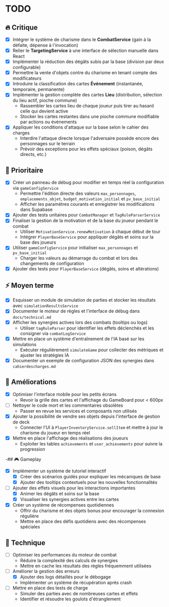 # TODO

## 🔥 Critique
- [x] Intégrer le système de charisme dans le **CombatService** (gain à la défaite, dépense à l'invocation)
- [x] Relier le **TargetingService** à une interface de sélection manuelle dans React
- [x] Implémenter la réduction des dégâts subis par la base (division par deux configurable)
- [x] Permettre la vente d'objets contre du charisme en tenant compte des modificateurs
- [x] Introduire la classification des cartes **Événement** (instantanée, temporaire, permanente)
- [x] Implémenter la gestion complète des cartes **Lieu** (distribution, sélection du lieu actif, pioche commune)
  - Rassembler les cartes lieu de chaque joueur puis tirer au hasard celle qui devient active
  - Stocker les cartes restantes dans une pioche commune modifiable par actions ou événements
- [x] Appliquer les conditions d'attaque sur la base selon le cahier des charges
  - Interdire l'attaque directe lorsque l'adversaire possède encore des personnages sur le terrain
  - Prévoir des exceptions pour les effets spéciaux (poison, dégâts directs, etc.)

## 🚀 Prioritaire
- [x] Créer un panneau de débug pour modifier en temps réel la configuration via `gameConfigService`
  - Permettre l'édition directe des valeurs `max_personnages`, `emplacements_objet`, `budget_motivation_initial` et `pv_base_initial`
  - Afficher les paramètres courants et enregistrer les modifications dans Supabase
- [x] Ajouter des tests unitaires pour `CombatManager` et `TagRuleParserService`
- [x] Finaliser la gestion de la motivation et de la base du joueur pendant le combat
  - Utiliser `MotivationService.renewMotivation` à chaque début de tour
  - Intégrer `PlayerBaseService` pour appliquer dégâts et soins sur la base des joueurs
- [x] Utiliser `gameConfigService` pour initialiser `max_personnages` et `pv_base_initial`
  - Charger les valeurs au démarrage du combat et lors des changements de configuration
- [x] Ajouter des tests pour `PlayerBaseService` (dégâts, soins et altérations)

## ⚡ Moyen terme
- [x] Esquisser un module de simulation de parties et stocker les résultats avec `simulationResultsService`
- [x] Documenter le moteur de règles et l'interface de débug dans `docs/technical.md`
- [x] Afficher les synergies actives lors des combats (tooltips ou logs)
  - Utiliser `tagRuleParser` pour identifier les effets déclenchés et les consigner via `combatLogService`
- [x] Mettre en place un système d'entraînement de l'IA basé sur les simulations
  - Exécuter régulièrement `simulateGame` pour collecter des métriques et ajuster les stratégies IA
- [x] Documenter un exemple de configuration JSON des synergies dans `cahierdescharges.md`

## 🌱 Améliorations
- [x] Optimiser l'interface mobile pour les petits écrans
  - Revoir la grille des cartes et l'affichage du GameBoard pour < 600px
- [ ] Nettoyer le code mort et les commentaires obsolètes
  - Passer en revue les services et composants non utilisés
- [x] Ajouter la possibilité de vendre ses objets depuis l'interface de gestion de deck
  - Connecter l'UI à `PlayerInventoryService.sellItem` et mettre à jour le charisme du joueur en temps réel
- [x] Mettre en place l'affichage des réalisations des joueurs
  - Exploiter les tables `achievements` et `user_achievements` pour suivre la progression

-## 🎮 Gameplay
- [x] Implémenter un système de tutoriel interactif
  - [x] Créer des scénarios guidés pour expliquer les mécaniques de base
  - [x] Ajouter des tooltips contextuels pour les nouvelles fonctionnalités
- [ ] Ajouter des effets visuels pour les interactions importantes
  - [x] Animer les dégâts et soins sur la base
  - [x] Visualiser les synergies actives entre les cartes
- [x] Créer un système de récompenses quotidiennes
  - Offrir du charisme et des objets bonus pour encourager la connexion régulière
  - Mettre en place des défis quotidiens avec des récompenses spéciales

## 🔧 Technique
- [ ] Optimiser les performances du moteur de combat
  - Réduire la complexité des calculs de synergies
  - Mettre en cache les résultats des règles fréquemment utilisées
- [ ] Améliorer la gestion des erreurs
  - [x] Ajouter des logs détaillés pour le débogage
  - Implémenter un système de récupération après crash
- [ ] Mettre en place des tests de charge
  - Simuler des parties avec de nombreuses cartes et effets
  - Identifier et résoudre les goulots d'étranglement
